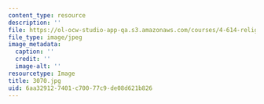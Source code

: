 ```yaml
---
content_type: resource
description: ''
file: https://ol-ocw-studio-app-qa.s3.amazonaws.com/courses/4-614-religious-architecture-and-islamic-cultures-fall-2002/6aa329127401c70077c9de08d621b826_3070.jpg
file_type: image/jpeg
image_metadata:
  caption: ''
  credit: ''
  image-alt: ''
resourcetype: Image
title: 3070.jpg
uid: 6aa32912-7401-c700-77c9-de08d621b826
---
```

